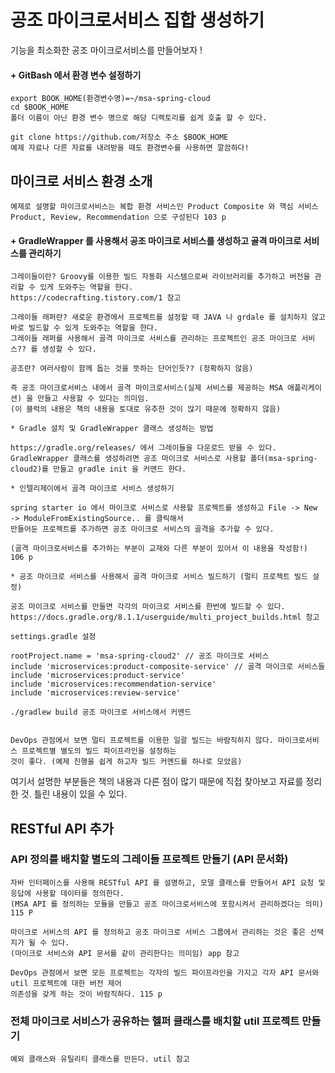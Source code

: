 # 공조 마이크로서비스 집합 생성하기 

기능을 최소화한 공조 마이크로서비스를 만들어보자 ! 

#### + GitBash 에서 환경 변수 설정하기
```
export BOOK_HOME(환경변수명)=~/msa-spring-cloud 
cd $BOOK_HOME 
폴더 이름이 아닌 환경 변수 명으로 해당 디렉토리를 쉽게 호출 할 수 있다.

git clone https://github.com/저장소 주소 $BOOK_HOME
예제 자료나 다른 자료를 내려받을 때도 환경변수를 사용하면 깔끔하다! 
```

## 마이크로 서비스 환경 소개
```
예제로 설명할 마이크로서비스는 복합 환경 서비스인 Product Composite 와 핵심 서비스 Product, Review, Recommendation 으로 구성된다 103 p 
```
#### + GradleWrapper 를 사용해서 공조 마이크로 서비스를 생성하고 골격 마이크로 서비스를 관리하기
```
그레이들이란? Groovy를 이용한 빌드 자동화 시스템으로써 라이브러리를 추가하고 버전을 관리할 수 있게 도와주는 역할을 한다.
https://codecrafting.tistory.com/1 참고

그레이들 래퍼란? 새로운 환경에서 프로젝트를 설정할 때 JAVA 나 grdale 를 설치하지 않고 바로 빌드할 수 있게 도와주는 역할을 한다.
그레이들 래퍼를 사용해서 골격 마이크로 서비스를 관리하는 프로젝트인 공조 마이크로 서비스?? 를 생성할 수 있다.

공조란? 여러사람이 함께 돕는 것을 뜻하는 단어인듯?? (정확하지 않음)

즉 공조 마이크로서비스 내에서 골격 마이크로서비스(실제 서비스를 제공하는 MSA 애플리케이션) 을 만들고 사용할 수 있다는 의미임.
(이 블럭의 내용은 책의 내용을 토대로 유추한 것이 많기 때문에 정확하지 않음)
```
```
* Gradle 설치 및 GradleWrapper 클래스 생성하는 방법

https://gradle.org/releases/ 에서 그레이들을 다운로드 받을 수 있다.
GradleWrapper 클래스를 생성하려면 공조 마이크로 서비스로 사용할 폴더(msa-spring-cloud2)를 만들고 gradle init 을 커맨드 한다.
```
```
* 인텔리제이에서 골격 마이크로 서비스 생성하기

spring starter io 에서 마이크로 서비스로 사용할 프로젝트를 생성하고 File -> New -> ModuleFromExistingSource.. 를 클릭해서
만들어둔 프로젝트를 추가하면 공조 마이크로 서비스의 골격을 추가할 수 있다.

(골격 마이크로서비스를 추가하는 부분이 교재와 다른 부분이 있어서 이 내용을 작성함!) 106 p
```
```
* 공조 마이크로 서비스를 사용해서 골격 마이크로 서비스 빌드하기 (멀티 프로젝트 빌드 설정)

공조 마이크로 서비스를 만들면 각각의 마이크로 서비스를 한번에 빌드할 수 있다.
https://docs.gradle.org/8.1.1/userguide/multi_project_builds.html 참고 

settings.gradle 설정

rootProject.name = 'msa-spring-cloud2' // 공조 마이크로 서비스
include 'microservices:product-composite-service' // 골격 마이크로 서비스들 
include 'microservices:product-service'
include 'microservices:recommendation-service'
include 'microservices:review-service'

./gradlew build 공조 마이크로 서비스에서 커멘드


DevOps 관점에서 보면 멀티 프로젝트를 이용한 일괄 빌드는 바람직하지 않다. 마이크로서비스 프로젝트별 별도의 빌드 파이프라인을 설정하는
것이 좋다. (예제 진행을 쉽게 하고자 빌드 커멘드를 하나로 모았음)
```
여기서 설명한 부분들은 책의 내용과 다른 점이 많기 때문에 직접 찾아보고 자료를 정리한 것. 틀린 내용이 있을 수 있다.

## RESTful API 추가
### API 정의를 배치할 별도의 그레이들 프로젝트 만들기 (API 문서화)
```
자바 인터페이스를 사용해 RESTful API 를 설명하고, 모델 클래스를 만들어서 API 요청 및 응답에 사용할 데이터를 정의한다.
(MSA API 를 정의하는 모듈을 만들고 공조 마이크로서비스에 포함시켜서 관리하겠다는 의미) 115 P

마이크로 서비스의 API 를 정의하고 공조 마이크로 서비스 그룹에서 관리하는 것은 좋은 선택지가 될 수 있다. 
(마이크로 서비스와 API 문서를 같이 관리한다는 의미임) app 참고 
```
```
DevOps 관점에서 보면 모든 프로젝트는 각자의 빌드 파이프라인을 가지고 각자 API 문서와 util 프로젝트에 대한 버전 제어
의존성을 갖게 하는 것이 바람직하다. 115 p
```
### 전체 마이크로 서비스가 공유하는 헬퍼 클래스를 배치할 util 프로젝트 만들기 
```
예외 클래스와 유틸리티 클래스를 만든다. util 참고
```






